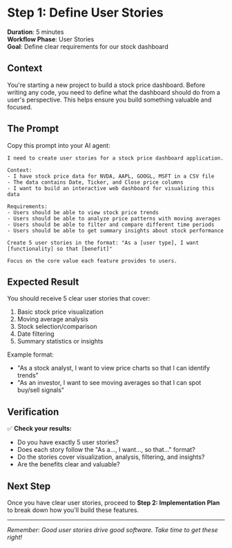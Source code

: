 # Step 1: Define User Stories

**Duration**: 5 minutes  
**Workflow Phase**: User Stories  
**Goal**: Define clear requirements for our stock dashboard

## Context

You're starting a new project to build a stock price dashboard. Before writing any code, you need to define what the dashboard should do from a user's perspective. This helps ensure you build something valuable and focused.

## The Prompt

Copy this prompt into your AI agent:

```
I need to create user stories for a stock price dashboard application. 

Context:
- I have stock price data for NVDA, AAPL, GOOGL, MSFT in a CSV file
- The data contains Date, Ticker, and Close price columns
- I want to build an interactive web dashboard for visualizing this data

Requirements:
- Users should be able to view stock price trends
- Users should be able to analyze price patterns with moving averages
- Users should be able to filter and compare different time periods
- Users should be able to get summary insights about stock performance

Create 5 user stories in the format: "As a [user type], I want [functionality] so that [benefit]"

Focus on the core value each feature provides to users.
```

## Expected Result

You should receive 5 clear user stories that cover:
1. Basic stock price visualization
2. Moving average analysis
3. Stock selection/comparison
4. Date filtering
5. Summary statistics or insights

Example format:
- "As a stock analyst, I want to view price charts so that I can identify trends"
- "As an investor, I want to see moving averages so that I can spot buy/sell signals"

## Verification

✅ **Check your results:**
- Do you have exactly 5 user stories?
- Does each story follow the "As a..., I want..., so that..." format?
- Do the stories cover visualization, analysis, filtering, and insights?
- Are the benefits clear and valuable?

## Next Step

Once you have clear user stories, proceed to **Step 2: Implementation Plan** to break down how you'll build these features.

---
*Remember: Good user stories drive good software. Take time to get these right!*